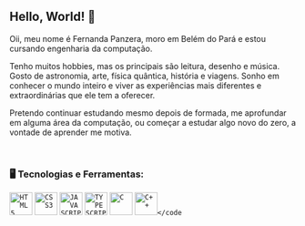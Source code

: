 ## Hello, World! 👋

Oii, meu nome é Fernanda Panzera, moro em Belém do Pará e estou cursando engenharia da computação.

Tenho muitos hobbies, mas os principais são leitura, desenho e música. Gosto de astronomia, arte, física quântica, história e viagens. Sonho em conhecer o mundo inteiro e viver as experiências mais diferentes e extraordinárias que ele tem a oferecer. 

Pretendo continuar estudando mesmo depois de formada, me aprofundar em alguma área da computação, ou começar a estudar algo novo do zero, a vontade de aprender me motiva.

</br>

### 🖥️ Tecnologias e Ferramentas: 
<code><img width="40px" src="https://cdn.jsdelivr.net/gh/devicons/devicon/icons/html5/html5-original-wordmark.svg" title = "HTML5"/></code>
<code><img width="40px" src="https://cdn.jsdelivr.net/gh/devicons/devicon/icons/css3/css3-original-wordmark.svg" title = "CSS3"/></code> 
<code><img width="40px" src="https://cdn.jsdelivr.net/gh/devicons/devicon/icons/javascript/javascript-original.svg" title = "JAVASCRIPT"/></code>
<code><img width="40px" src="https://cdn.jsdelivr.net/gh/devicons/devicon/icons/typescript/typescript-original.svg" title = "TYPESCRIPT"/></code>
<code><img width="40px" src="https://cdn.jsdelivr.net/gh/devicons/devicon/icons/c/c-original.svg" title = "C"/></code>
<code><img width="40px" src="https://cdn.jsdelivr.net/gh/devicons/devicon/icons/cplusplus/cplusplus-original.svg" title = "C++"/></code
